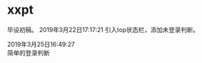 # xxpt
毕设初稿。
2019年3月22日17:17:21
引入top状态栏，添加未登录判断。

2019年3月25日16:49:27</br>
简单的登录判断</br>
<script language="JavaScript">
    var us = "${sessionScope.user.uId}";
    if (0==us.trim().length){
        alert("请登录后操作！")
        window.location.href="login";
    }
</script>
